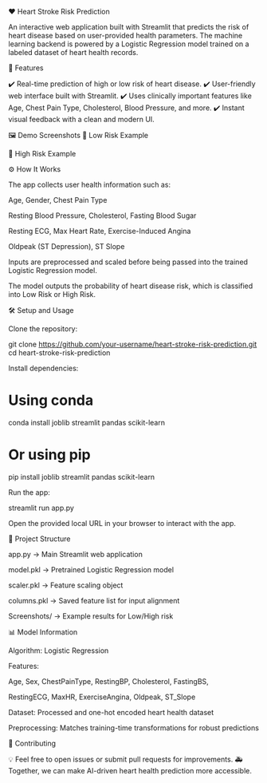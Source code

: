 ❤️ Heart Stroke Risk Prediction

An interactive web application built with Streamlit that predicts the risk of heart disease based on user-provided health parameters.
The machine learning backend is powered by a Logistic Regression model trained on a labeled dataset of heart health records.

🚀 Features

✔️ Real-time prediction of high or low risk of heart disease.
✔️ User-friendly web interface built with Streamlit.
✔️ Uses clinically important features like Age, Chest Pain Type, Cholesterol, Blood Pressure, and more.
✔️ Instant visual feedback with a clean and modern UI.

🖼️ Demo Screenshots
🔹 Low Risk Example

🔹 High Risk Example

⚙️ How It Works

The app collects user health information such as:

Age, Gender, Chest Pain Type

Resting Blood Pressure, Cholesterol, Fasting Blood Sugar

Resting ECG, Max Heart Rate, Exercise-Induced Angina

Oldpeak (ST Depression), ST Slope

Inputs are preprocessed and scaled before being passed into the trained Logistic Regression model.

The model outputs the probability of heart disease risk, which is classified into Low Risk or High Risk.

🛠️ Setup and Usage

Clone the repository:

git clone https://github.com/your-username/heart-stroke-risk-prediction.git
cd heart-stroke-risk-prediction


Install dependencies:

# Using conda
conda install joblib streamlit pandas scikit-learn

# Or using pip
pip install joblib streamlit pandas scikit-learn


Run the app:

streamlit run app.py


Open the provided local URL in your browser to interact with the app.

📁 Project Structure

app.py → Main Streamlit web application

model.pkl → Pretrained Logistic Regression model

scaler.pkl → Feature scaling object

columns.pkl → Saved feature list for input alignment

Screenshots/ → Example results for Low/High risk

📊 Model Information

Algorithm: Logistic Regression

Features:

Age, Sex, ChestPainType, RestingBP, Cholesterol, FastingBS,

RestingECG, MaxHR, ExerciseAngina, Oldpeak, ST_Slope

Dataset: Processed and one-hot encoded heart health dataset

Preprocessing: Matches training-time transformations for robust predictions

🤝 Contributing

💡 Feel free to open issues or submit pull requests for improvements.
🚑 Together, we can make AI-driven heart health prediction more accessible.
